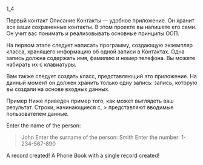1_4

Первый контакт
Описание
Контакты — удобное приложение. Он хранит все ваши сохраненные контакты. В этом проекте вы напишете его сами. Он учит вас понимать и реализовывать основные принципы ООП.

На первом этапе следует написать программу, создающую экземпляр класса, хранящего информацию об одной записи в Контактах. Одна запись должна содержать имя, фамилию и номер телефона. Вы можете набирать их с клавиатуры.

Вам также следует создать класс, представляющий это приложение. На данный момент он должен хранить только одну запись: запись, которую вы создали на основе входных данных.

Пример
Ниже приведен пример того, как может выглядеть ваш результат. Строки, начинающиеся с, > представляют вводимые пользователем данные.

Enter the name of the person:
> John
Enter the surname of the person:
> Smith
Enter the number:
> 1-234-567-890

A record created!
A Phone Book with a single record created!

